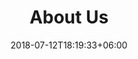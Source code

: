 ---
title: "About Us"
date: 2018-07-12T18:19:33+06:00
heading : "WE ARE ROXO DESIGN. AN AWARD-WINNING CREATIVE STUDIO IN FLORIDA."
description : "We are specialized in developing forward-thinking brand identities, websites, illustration and animation for all types of customers. And we do this by bringing our customers through each phase of the design process with us."
expertise_title: "Expertise"
expertise_sectors: ["Web Development", "Web Design", "Graphic Design", "Social Media Marketng/Management", "Web Maintenance", "E-Commerce Solutions", "Logo Design", "Web Hosting", "Domain Registration", "Business Card", "E-Brochure"]
---